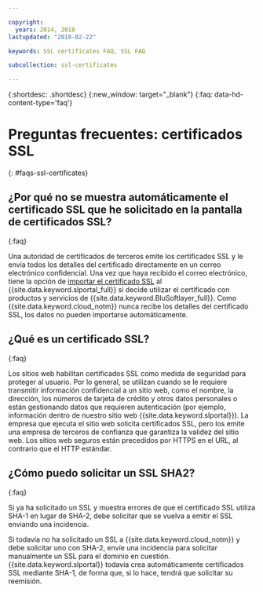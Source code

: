 ```yaml
---

copyright:
  years: 2014, 2018
lastupdated: "2018-02-22"

keywords: SSL certificates FAQ, SSL FAQ

subcollection: ssl-certificates

---
```


{:shortdesc: .shortdesc}
{:new_window: target="_blank"}
{:faq: data-hd-content-type='faq'}

<a name="top"></a>
# Preguntas frecuentes: certificados SSL
{: #faqs-ssl-certificates}

## ¿Por qué no se muestra automáticamente el certificado SSL que he solicitado en la pantalla de certificados SSL?
{:faq}

Una autoridad de certificados de terceros emite los certificados SSL y le envía todos los detalles del certificado directamente en un correo electrónico confidencial. Una vez que haya recibido el correo electrónico, tiene la opción de [importar el certificado SSL](/docs/infrastructure/ssl-certificates?topic=ssl-certificates-importing-ssl-certificates) al {{site.data.keyword.slportal_full}} si decide utilizar el certificado con productos y servicios de {{site.data.keyword.BluSoftlayer_full}}. Como {{site.data.keyword.cloud_notm}} nunca recibe los detalles del certificado SSL, los datos no pueden importarse automáticamente.

## ¿Qué es un certificado SSL?
{:faq}

Los sitios web habilitan certificados SSL como medida de seguridad para proteger al usuario. Por lo general, se utilizan cuando se le requiere transmitir información confidencial a un sitio web, como el nombre, la dirección, los números de tarjeta de crédito y otros datos personales o están gestionando datos que requieren autenticación (por ejemplo, información dentro de nuestro sitio web {{site.data.keyword.slportal}}). La empresa que ejecuta el sitio web solicita certificados SSL, pero los emite una empresa de terceros de confianza que garantiza la validez del sitio web. Los sitios web seguros están precedidos por HTTPS en el URL, al contrario que el HTTP estándar.

## ¿Cómo puedo solicitar un SSL SHA2?
{:faq}

Si ya ha solicitado un SSL y muestra errores de que el certificado SSL utiliza SHA-1 en lugar de SHA-2, debe solicitar que se vuelva a emitir el SSL enviando una incidencia.

Si todavía no ha solicitado un SSL a {{site.data.keyword.cloud_notm}} y debe solicitar uno con SHA-2, envíe una incidencia para solicitar manualmente un SSL para el dominio en cuestión. {{site.data.keyword.slportal}} todavía crea automáticamente certificados SSL mediante SHA-1, de forma que, si lo hace, tendrá que solicitar su reemisión.
